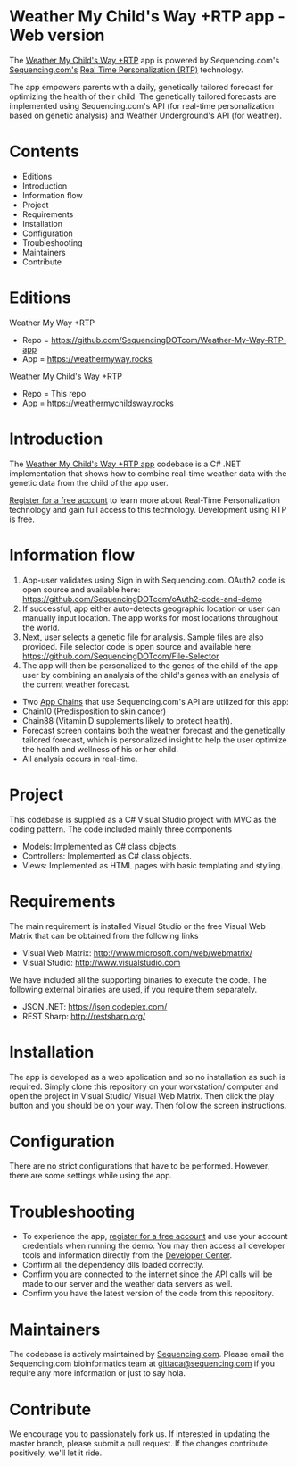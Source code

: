 Weather My Child's Way +RTP app - Web version
=========================================
The [Weather My Child's Way +RTP](https://weathermychildsway.rocks/) app is powered by Sequencing.com's [Sequencing.com's](https://sequencing.com/) [Real Time Personalization (RTP)](https://sequencing.com/developer-documentation/what-is-real-time-personalization-rtp/) technology. 

The app empowers parents with a daily, genetically tailored forecast for optimizing the health of their child. The genetically tailored forecasts are implemented using Sequencing.com's API (for real-time personalization based on genetic analysis) and Weather Underground's API (for weather).

Contents
=========================================
* Editions
* Introduction
* Information flow
* Project
* Requirements
* Installation
* Configuration
* Troubleshooting
* Maintainers
* Contribute

Editions
=========================================
Weather My Way +RTP 
* Repo = https://github.com/SequencingDOTcom/Weather-My-Way-RTP-app
* App = https://weathermyway.rocks

Weather My Child's Way +RTP
* Repo = This repo
* App = https://weathermychildsway.rocks

Introduction
=========================================
The [Weather My Child's Way +RTP app](https://weathermychildsway.rocks/) codebase is a C# .NET implementation that shows how to combine real-time weather data with the genetic data from the child of the app user.

[Register for a free account](https://sequencing.com/user/register/) to learn more about Real-Time Personalization technology and gain full access to this technology. Development using RTP is free.

Information flow
========================================
1. App-user validates using Sign in with Sequencing.com. OAuth2 code is open source and available here: https://github.com/SequencingDOTcom/oAuth2-code-and-demo
2. If successful, app either auto-detects geographic location or user can manually input location. The app works for most locations throughout the world. 
3. Next, user selects a genetic file for analysis. Sample files are also provided. File selector code is open source and available here: https://github.com/SequencingDOTcom/File-Selector
4. The app will then be personalized to the genes of the child of the app user by combining an analysis of the child's genes with an analysis of the current weather forecast.

* Two [App Chains](https://sequencing.com/app-chains/) that use Sequencing.com's API are utilized for this app: 
 * Chain10 (Predisposition to skin cancer)
 * Chain88 (Vitamin D supplements likely to protect health).
* Forecast screen contains both the weather forecast and the genetically tailored forecast, which is personalized insight to help the user optimize the health and wellness of his or her child.
* All analysis occurs in real-time.

Project
========================================
This codebase is supplied as a C# Visual Studio project with MVC as the coding pattern. The code included mainly three components

* Models: Implemented as C# class objects.
* Controllers: Implemented as C# class objects.
* Views: Implemented as HTML pages with basic templating and styling.

Requirements
======================================
The main requirement is installed Visual Studio or the free Visual Web Matrix that can be obtained from the following links

* Visual Web Matrix: http://www.microsoft.com/web/webmatrix/
* Visual Studio: http://www.visualstudio.com

We have included all the supporting binaries to execute the code. The following external binaries are used, if you require them separately.

* JSON .NET: https://json.codeplex.com/
* REST Sharp: http://restsharp.org/

Installation
======================================
The app is developed as a web application and so no installation as such is required. Simply clone this repository on your workstation/ computer and open the project in Visual Studio/ Visual Web Matrix. Then click the play button and you should be on your way. Then follow the screen instructions.

Configuration
======================================
There are no strict configurations that have to be performed. However, there are some settings while using the app.

Troubleshooting
======================================
* To experience the app, [register for a free account](https://sequencing.com/user/register/) and use your account credentials when running the demo. You may then access all developer tools and information directly from the [Developer Center](https://sequencing.com/developer-center/).
* Confirm all the dependency dlls loaded correctly.
* Confirm you are connected to the internet since the API calls will be made to our server and the weather data servers as well.
* Confirm you have the latest version of the code from this repository.

Maintainers
======================================
The codebase is actively maintained by [Sequencing.com](https://sequencing.com/). Please email the Sequencing.com bioinformatics team at gittaca@sequencing.com if you require any more information or just to say hola.

Contribute
======================================
We encourage you to passionately fork us. If interested in updating the master branch, please submit a pull request. If the changes contribute positively, we'll let it ride.
